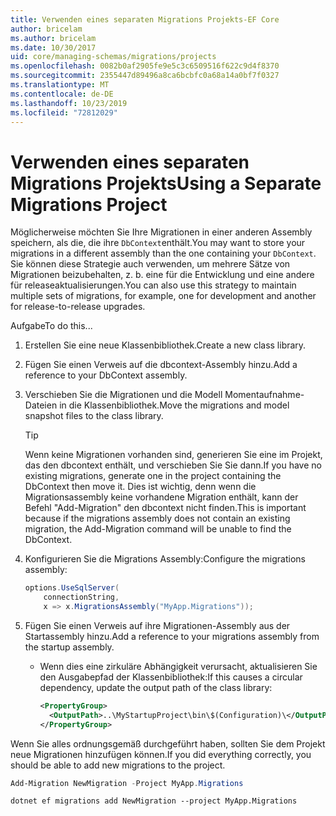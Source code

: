 ```yaml
---
title: Verwenden eines separaten Migrations Projekts-EF Core
author: bricelam
ms.author: bricelam
ms.date: 10/30/2017
uid: core/managing-schemas/migrations/projects
ms.openlocfilehash: 0082b0af2905fe9e5c3c6509516f622c9d4f8370
ms.sourcegitcommit: 2355447d89496a8ca6bcbfc0a68a14a0bf7f0327
ms.translationtype: MT
ms.contentlocale: de-DE
ms.lasthandoff: 10/23/2019
ms.locfileid: "72812029"
---
```

# <a name="using-a-separate-migrations-project"></a><span data-ttu-id="c7050-102">Verwenden eines separaten Migrations Projekts</span><span class="sxs-lookup"><span data-stu-id="c7050-102">Using a Separate Migrations Project</span></span>

<span data-ttu-id="c7050-103">Möglicherweise möchten Sie Ihre Migrationen in einer anderen Assembly speichern, als die, die ihre `DbContext`enthält.</span><span class="sxs-lookup"><span data-stu-id="c7050-103">You may want to store your migrations in a different assembly than the one containing your `DbContext`.</span></span> <span data-ttu-id="c7050-104">Sie können diese Strategie auch verwenden, um mehrere Sätze von Migrationen beizubehalten, z. b. eine für die Entwicklung und eine andere für releaseaktualisierungen.</span><span class="sxs-lookup"><span data-stu-id="c7050-104">You can also use this strategy to maintain multiple sets of migrations, for example, one for development and another for release-to-release upgrades.</span></span>

<span data-ttu-id="c7050-105">Aufgabe</span><span class="sxs-lookup"><span data-stu-id="c7050-105">To do this...</span></span>

1. <span data-ttu-id="c7050-106">Erstellen Sie eine neue Klassenbibliothek.</span><span class="sxs-lookup"><span data-stu-id="c7050-106">Create a new class library.</span></span>

2. <span data-ttu-id="c7050-107">Fügen Sie einen Verweis auf die dbcontext-Assembly hinzu.</span><span class="sxs-lookup"><span data-stu-id="c7050-107">Add a reference to your DbContext assembly.</span></span>

3. <span data-ttu-id="c7050-108">Verschieben Sie die Migrationen und die Modell Momentaufnahme-Dateien in die Klassenbibliothek.</span><span class="sxs-lookup"><span data-stu-id="c7050-108">Move the migrations and model snapshot files to the class library.</span></span>
   > [!TIP]
   > <span data-ttu-id="c7050-109">Wenn keine Migrationen vorhanden sind, generieren Sie eine im Projekt, das den dbcontext enthält, und verschieben Sie Sie dann.</span><span class="sxs-lookup"><span data-stu-id="c7050-109">If you have no existing migrations, generate one in the project containing the DbContext then move it.</span></span>
   > <span data-ttu-id="c7050-110">Dies ist wichtig, denn wenn die Migrationsassembly keine vorhandene Migration enthält, kann der Befehl "Add-Migration" den dbcontext nicht finden.</span><span class="sxs-lookup"><span data-stu-id="c7050-110">This is important because if the migrations assembly does not contain an existing migration, the Add-Migration command will be unable to find the DbContext.</span></span>

4. <span data-ttu-id="c7050-111">Konfigurieren Sie die Migrations Assembly:</span><span class="sxs-lookup"><span data-stu-id="c7050-111">Configure the migrations assembly:</span></span>

   ``` csharp
   options.UseSqlServer(
       connectionString,
       x => x.MigrationsAssembly("MyApp.Migrations"));
   ```

5. <span data-ttu-id="c7050-112">Fügen Sie einen Verweis auf ihre Migrationen-Assembly aus der Startassembly hinzu.</span><span class="sxs-lookup"><span data-stu-id="c7050-112">Add a reference to your migrations assembly from the startup assembly.</span></span>
   * <span data-ttu-id="c7050-113">Wenn dies eine zirkuläre Abhängigkeit verursacht, aktualisieren Sie den Ausgabepfad der Klassenbibliothek:</span><span class="sxs-lookup"><span data-stu-id="c7050-113">If this causes a circular dependency, update the output path of the class library:</span></span>

     ``` xml
     <PropertyGroup>
       <OutputPath>..\MyStartupProject\bin\$(Configuration)\</OutputPath>
     </PropertyGroup>
     ```

<span data-ttu-id="c7050-114">Wenn Sie alles ordnungsgemäß durchgeführt haben, sollten Sie dem Projekt neue Migrationen hinzufügen können.</span><span class="sxs-lookup"><span data-stu-id="c7050-114">If you did everything correctly, you should be able to add new migrations to the project.</span></span>

``` powershell
Add-Migration NewMigration -Project MyApp.Migrations
```

``` Console
dotnet ef migrations add NewMigration --project MyApp.Migrations
```
